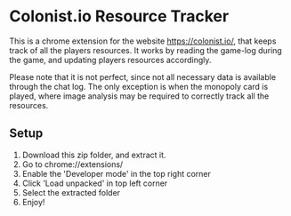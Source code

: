 # Colonist.io Resource Tracker

This is a chrome extension for the website https://colonist.io/, that keeps track of all the players resources. 
It works by reading the game-log during the game, and updating players resources accordingly. 

Please note that it is not perfect, since not all necessary data is available through the chat log. The only exception is when the monopoly card is played, where image analysis may be required to correctly track all the resources. 

## Setup
1. Download this zip folder, and extract it. 
2. Go to chrome://extensions/
3. Enable the 'Developer mode' in the top right corner
4. Click 'Load unpacked' in top left corner
5. Select the extracted folder
6. Enjoy! 
